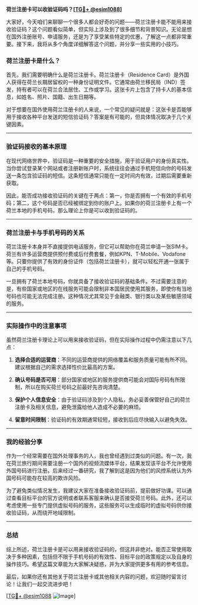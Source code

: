 **荷兰注册卡可以收验证码吗？[[TG💪+ @esim1088](https://t.me/s/esim1088)]**

大家好，今天咱们来聊聊一个很多人都会好奇的问题——荷兰注册卡能不能用来接收验证码？这个问题看似简单，但实际上涉及到了很多细节和背景知识。无论是想在国外注册账号、申请服务，还是为了享受某些特定的优惠，了解这一点都非常重要。接下来，我将从多个角度详细解答这个问题，并分享一些实用的小技巧。

### 荷兰注册卡是什么？

首先，我们需要明确什么是荷兰注册卡。荷兰注册卡（Residence Card）是外国人获得在荷兰长期居留权的一种身份证明文件。它通常由荷兰移民局（IND）签发，持有者可以在荷兰合法居住、工作或学习。这张卡片上包含了持卡人的基本信息，如姓名、照片、国籍、出生日期等。

对于想要在国外使用荷兰注册卡的人来说，一个常见的疑问就是：这张卡是否能够用于接收各种平台发送的短信验证码？答案是有可能的，但具体情况取决于几个关键因素。

---

### 验证码接收的基本原理

在现代网络世界中，验证码是一种重要的安全措施，用于验证用户的身份真实性。当你尝试登录某个网站或者注册新账户时，系统往往会通过手机短信向你的号码发送一条包含验证码的短信。这条短信通常只能在一定时间内有效，过期后需要重新获取。

因此，能否成功接收验证码的关键在于两点：第一，你是否拥有一个有效的手机号码；第二，这个号码是否已经被绑定到你的账户上。如果你的荷兰注册卡上有一个荷兰本地的手机号码，那么理论上你是可以收到验证码的。

---

### 荷兰注册卡与手机号码的关系

荷兰注册卡本身并不直接提供电话服务，但它可以帮助你在荷兰申请一张SIM卡。荷兰有许多运营商提供预付费或后付费套餐，例如KPN、T-Mobile、Vodafone等。只要你提供了有效的身份证件（包括荷兰注册卡），就可以轻松开通一张属于自己的手机号码。

一旦拥有了荷兰本地号码，你就具备了接收验证码的基础条件。不过需要注意的是，有些国家或地区的在线服务可能会限制非本国居民使用其服务，即使你有当地号码也可能无法完成注册。这种情况尤其常见于金融类、银行类以及某些敏感领域的服务。

---

### 实际操作中的注意事项

虽然荷兰注册卡理论上可以用来接收验证码，但在实际操作过程中仍需注意以下几点：

1. **选择合适的运营商**：不同的运营商提供的网络覆盖和服务质量可能有所不同。建议根据自己的需求选择性价比最高的方案。
   
2. **确认号码是否可用**：部分国家或地区的服务提供商可能会对国际号码有所限制，所以在购买荷兰号码之前最好先咨询清楚。

3. **保护个人信息安全**：由于验证码涉及到个人隐私，务必妥善保管好自己的荷兰注册卡及相关信息，避免泄露给他人造成不必要的麻烦。

4. **留意时间限制**：验证码的有效期通常较短，接收到后应尽快输入以避免失效。

---

### 我的经验分享

作为一个经常需要在国外处理事务的人，我也曾经遇到过类似的问题。有一次，我在荷兰旅行期间需要注册一个国外的视频流媒体平台，结果发现该平台不允许使用外国号码进行注册。后来经过一番研究，我了解到这是因为他们的风控系统认为外国号码可能存在较高的欺诈风险。

为了避免类似情况发生，我建议大家在准备接收验证码前，提前做好功课。可以通过查看目标平台的官方说明或者联系客服来确认是否接受荷兰号码。此外，还可以考虑使用一些专门提供虚拟号码的服务，这些服务可以生成临时的虚拟号码供你接收验证码，从而绕开地域限制。

---

### 总结

综上所述，荷兰注册卡是可以用来接收验证码的，但这并非绝对。能否正常使用取决于多种因素，包括但不限于手机号码的有效性、目标平台的政策规定以及自身的操作技巧。希望这篇文章能为大家解决疑惑，并为大家提供更多有用的参考信息。

最后，如果你还有其他关于荷兰注册卡或其他相关内容的问题，欢迎随时留言讨论！让我们一起交流进步吧！

[[TG💪+ @esim1088](https://t.me/s/esim1088) ![Image](https://i.postimg.cc/4NQfJmqS/Snipaste-2025-05-13-00-14-12.png)]